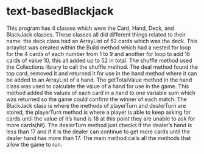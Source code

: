 # text-basedBlackjack
This program has 4 classes which were the Card, Hand, Deck, and BlackJack classes. These classes all did different things related to their name. the deck class had an ArrayList of 52 cards which was the deck. This arraylist was created within the Build method which had a nested for loop for the 4 cards of each number from 1 to 9 and another for loop to add 16 cards of value 10, this all added up to 52 in total. The shuffle method used the Collections library to call the shuffle method. The deal method found the top card, removed it and returned it for use in the hand method where it can be added to an ArrayList of a hand. The getTotalValue method in the hand class was used to calculate the value of a hand for use in the game. This method added the values of each card in a hand to one variable sum which was returned so the game could confirm the winner of each match. The BlackJack class is where the methods of playerTurn and dealerTurn are stored, the playerTurn method is where a player is able to keep asking for cards until the value of it’s hand is 16 at this point they are unable to ask for more cards(hit). The dealerTurn method just checks if the dealer’s hand is less than 17 and if it is the dealer can continue to get more cards until the dealer hand has more than 17. The main method calls all the methods that allow the game to run.
